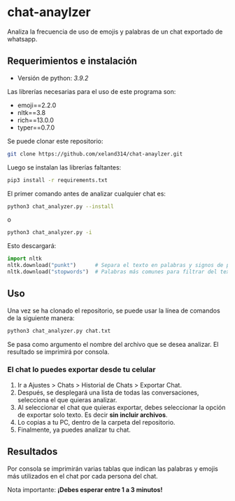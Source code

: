 # chat-anaylzer

Analiza la frecuencia de uso de emojis y palabras de un chat exportado de whatsapp.

## Requerimientos e instalación

- Versión de python: *3.9.2*

Las librerías necesarias para el uso de este programa son:

- emoji==2.2.0
- nltk==3.8
- rich==13.0.0
- typer==0.7.0

Se puede clonar este repositorio:

```bash
git clone https://github.com/xeland314/chat-anaylzer.git
```

Luego se instalan las librerías faltantes:

```bash
pip3 install -r requirements.txt
```

El primer comando antes de analizar cualquier chat es:

```bash
python3 chat_analyzer.py --install
```

o

```bash
python3 chat_analyzer.py -i
```

Esto descargará:

```python
import nltk
nltk.download("punkt")      # Separa el texto en palabras y signos de puntuación
nltk.download("stopwords")  # Palabras más comunes para filtrar del texto original
```

## Uso

Una vez se ha clonado el repositorio, se puede usar la línea de comandos de la siguiente manera:

```bash
python3 chat_analyzer.py chat.txt
```

Se pasa como argumento el nombre del archivo que se desea analizar.
El resultado se imprimirá por consola.

### El chat lo puedes exportar desde tu celular

1. Ir a Ajustes > Chats > Historial de Chats > Exportar Chat.
2. Después, se desplegará una lista de todas las conversaciones, selecciona el que quieras analizar.
3. Al seleccionar el chat que quieras exportar, debes seleccionar la opción de exportar solo texto. Es decir **sin incluir archivos**.
4. Lo copias a tu PC, dentro de la carpeta del repositorio.
5. Finalmente, ya puedes analizar tu chat.

## Resultados

Por consola se imprimirán varias tablas que indican las palabras y emojis más utilizados en el chat por cada persona del chat.

Nota importante: **¡Debes esperar entre 1 a 3 minutos!**
